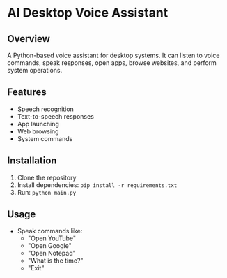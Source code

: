 # AI Desktop Voice Assistant

## Overview
A Python-based voice assistant for desktop systems. It can listen to voice commands, speak responses, open apps, browse websites, and perform system operations.

## Features
- Speech recognition
- Text-to-speech responses
- App launching
- Web browsing
- System commands

## Installation
1. Clone the repository
2. Install dependencies: `pip install -r requirements.txt`
3. Run: `python main.py`

## Usage
- Speak commands like:
  - "Open YouTube"
  - "Open Google"
  - "Open Notepad"
  - "What is the time?"
  - "Exit"
